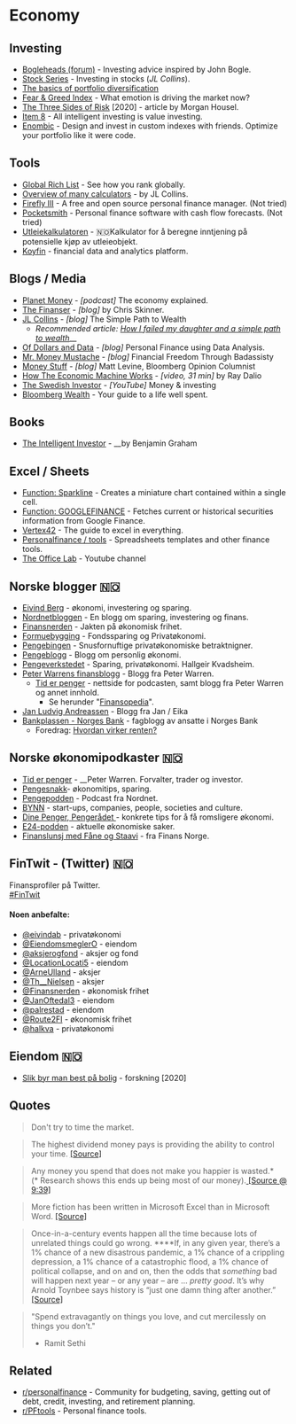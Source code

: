 # Economy

## Investing

* [Bogleheads \(forum\)](https://www.bogleheads.org/forum/index.php) - Investing advice inspired by John Bogle.
* [Stock Series](https://jlcollinsnh.com/stock-series/) - Investing in stocks \(_JL Collins_\).
* [The basics of portfolio diversification](https://twitter.com/10kdiver/status/1281968727089573889)
* [Fear & Greed Index](https://money.cnn.com/data/fear-and-greed/) - What emotion is driving the market now?
* [The Three Sides of Risk](https://www.collaborativefund.com/blog/the-three-sides-of-risk/) \[2020\] - article by Morgan Housel.
* [Item 8](https://item8.neocities.org/) - All intelligent investing is value investing.
* [Enombic](https://enombic.com/) - Design and invest in custom indexes with friends. Optimize your portfolio like it were code.

## Tools

* [Global Rich List](http://www.globalrichlist.com/) - See how you rank globally.
* [Overview of many calculators](https://jlcollinsnh.com/calculators/) - by JL Collins.
* [Firefly III](https://firefly-iii.org/) - A free and open source personal finance manager. \(Not tried\)
* [Pocketsmith](https://www.pocketsmith.com/) - Personal finance software with cash flow forecasts. \(Not tried\)
* [Utleiekalkulatoren](http://utleiekalkulatoren.trifektum.no/) - 🇳🇴Kalkulator for å beregne inntjening på potensielle kjøp av utleieobjekt.
* [Koyfin](https://www.koyfin.com/) - financial data and analytics platform.

## Blogs / Media

* [Planet Money](https://www.npr.org/sections/money/) - _\[podcast\]_ The economy explained.
* [The Finanser](https://blogg.nordnet.no/) - _\[blog\]_ by Chris Skinner.
* [JL Collins](https://jlcollinsnh.com/) - _\[blog\]_ The Simple Path to Wealth
  * _Recommended article:_ [_How I failed my daughter and a simple path to wealth_](https://jlcollinsnh.com/2011/06/08/how-i-failed-my-daughter-and-a-simple-path-to-wealth/)\_\_
* [Of Dollars and Data](https://ofdollarsanddata.com/) - _\[blog\]_ Personal Finance using Data Analysis.
* [Mr. Money Mustache](https://www.mrmoneymustache.com/) - _\[blog\]_ Financial Freedom Through Badassisty
* [Money Stuff](https://www.bloomberg.com/opinion/authors/ARbTQlRLRjE/matthew-s-levine) - _\[blog\]_ Matt Levine, Bloomberg Opinion Columnist
* [How The Economic Machine Works](https://www.youtube.com/watch?v=PHe0bXAIuk0) - _\[video, 31 min\]_ by Ray Dalio
* [The Swedish Investor](https://www.youtube.com/channel/UCAeAB8ABXGoGMbXuYPmiu2A) - _\[YouTube\]_ Money & investing
* [Bloomberg Wealth](https://www.bloomberg.com/wealth) - Your guide to a life well spent.

## Books

* [The Intelligent Investor](https://www.goodreads.com/book/show/106835.The_Intelligent_Investor) - __by Benjamin Graham

## Excel / Sheets

* [Function: Sparkline](https://support.google.com/docs/answer/3093289?hl=en&ref_topic=3105411) - Creates a miniature chart contained within a single cell.
* [Function: GOOGLEFINANCE](https://support.google.com/docs/answer/3093281?hl=en) - Fetches current or historical securities information from Google Finance.
* [Vertex42](https://www.vertex42.com/) - The guide to excel in everything.
* [Personalfinance / tools](https://www.reddit.com/r/personalfinance/wiki/tools) - Spreadsheets templates and other finance tools.
* [The Office Lab](https://www.youtube.com/channel/UCKsfJnvC-HCoEQEEIKZIzQQ) - Youtube channel

## Norske blogger 🇳🇴 

* [Eivind Berg](https://www.eivindberg.no/) - økonomi, investering og sparing. 
* [Nordnetbloggen](https://blogg.nordnet.no/) - En blogg om sparing, investering og finans.
* [Finansnerden](https://www.finansnerden.no/) - Jakten på økonomisk frihet.
* [Formuebygging](https://www.formuebygging.com/) - Fondssparing og Privatøkonomi.
* [Pengebingen](https://pengebingen.blogspot.com/) - Snusfornuftige privatøkonomiske betraktnigner.
* [Pengeblogg](https://pengeblogg.bloggnorge.com/) - Blogg om personlig økonomi.
* [Pengeverkstedet](https://pengeverkstedet.no/) - Sparing, privatøkonomi. Hallgeir Kvadsheim.
* [Peter Warrens finansblogg](http://www.peterwarren.no/) - Blogg fra Peter Warren.
  * [Tid er penger](https://www.tiderpenger.no/) - nettside for podcasten, samt blogg fra Peter Warren og annet innhold.
    * Se herunder "[Finansopedia](https://www.tiderpenger.no/finansopedia/)".
* [Jan Ludvig Andreassen](https://jansblogg.eika.no) - Blogg fra Jan / Eika
* [Bankplassen - Norges Bank](https://bankplassen.norges-bank.no) - fagblogg av ansatte i Norges Bank
  * Foredrag: [Hvordan virker renten?](https://www.norges-bank.no/aktuelt/nyheter-og-hendelser/Foredrag-og-taler/2018/2018-09-25-cme/)

## Norske økonomipodkaster 🇳🇴 

* [Tid er penger](https://podcasts.apple.com/no/podcast/tid-er-penger-en-podcast-med-peter-warren/id1229260798) - __Peter Warren. Forvalter, trader og investor.
* [Pengesnakk](https://www.pengesnakk.no)- økonomitips, sparing.
* [Pengepodden](https://www.nordnet.no/blogg/pengepodden/) - Podcast fra Nordnet.
* [BYNN](https://bynorthernnorway.com/category/podcast/) - start-ups, companies, people, societies and culture.
* [Dine Penger, Pengerådet ](https://www.dinepenger.no/pengeradet)- konkrete tips for å få romsligere økonomi.
* [E24-podden](https://e24.no/podcast/e24-podden/) - aktuelle økonomiske saker.
* [Finanslunsj med Fåne og Staavi](https://www.finansnorge.no/aktuelt/nyheter/finanslunsj/) - fra Finans Norge.

## FinTwit - \(Twitter\) 🇳🇴 

Finansprofiler på Twitter.   
[\#FinTwit](https://twitter.com/hashtag/fintwit?src=hashtag_click)

#### Noen anbefalte:

* [@eivindab](https://twitter.com/eivindab) - privatøkonomi
* [@EiendomsmeglerO](https://twitter.com/EiendomsmeglerO) - eiendom
* [@aksjerogfond](https://twitter.com/aksjerogfond) - aksjer og fond
* [@LocationLocati5](https://twitter.com/LocationLocati5) - eiendom
* [@ArneUlland](https://twitter.com/ArneUlland) - aksjer
* [@Th\_\_Nielsen](https://twitter.com/Th__Nielsen) - aksjer
* [@Finansnerden](https://twitter.com/Finansnerden) - økonomisk frihet
* [@JanOftedal3](https://twitter.com/JanOftedal3) - eiendom
* [@palrestad](https://twitter.com/palrestad) - eiendom
* [@Route2FI](https://twitter.com/Route2FI) - økonomisk frihet
* [@halkva](https://twitter.com/halkva) - privatøkonomi

## Eiendom 🇳🇴 

* [Slik byr man best på bolig](https://www.samfunnsokonomisk-analyse.no/kronikker/2020/8/17/ny-forskning-knuser-myter-om-budrunder-slik-byr-man-best-p-bolig) - forskning \[2020\]

## Quotes

> Don't try to time the market.

> The highest dividend money pays is providing the ability to control your time. [\[Source\]](https://www.collaborativefund.com/blog/financial-advice-for-my-new-daughter/)

> Any money you spend that does not make you happier is wasted.\*  
> \(\* Research shows this ends up being most of our money\).[ \[Source @ 9:39\]](https://www.youtube.com/watch?v=8-Li_sFNc4Q)

> More fiction has been written in Microsoft Excel than in Microsoft Word. [\[Source\]](https://ofdollarsanddata.com/what-does-the-stock-market-do-around-election-day/)

> Once-in-a-century events happen all the time because lots of unrelated things could go wrong. ****If, in any given year, there’s a 1% chance of a new disastrous pandemic, a 1% chance of a crippling depression, a 1% chance of a catastrophic flood, a 1% chance of political collapse, and on and on, then the odds that _something_ bad will happen next year – or any year – are … _pretty good_. It’s why Arnold Toynbee says history is “just one damn thing after another.” [\[Source\]](https://www.collaborativefund.com/blog/sure/)

> "Spend extravagantly on things you love, and cut mercilessly on things you don’t."   
> - Ramit Sethi

## Related

* [r/personalfinance](https://www.reddit.com/r/personalfinance/) - Community for budgeting, saving, getting out of debt, credit, investing, and retirement planning.
* [r/PFtools](https://www.reddit.com/r/PFtools/) - Personal finance tools.


